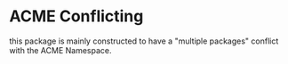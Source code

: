 # ACME Conflicting

this package is mainly constructed to have a "multiple packages" conflict with the ACME Namespace.